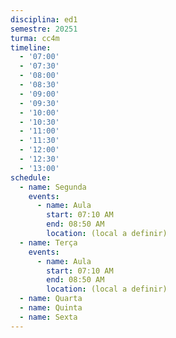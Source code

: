 ```yaml
---
disciplina: ed1
semestre: 20251
turma: cc4m
timeline:
  - '07:00'
  - '07:30'
  - '08:00'
  - '08:30'
  - '09:00'
  - '09:30'
  - '10:00'
  - '10:30'
  - '11:00'
  - '11:30'
  - '12:00'
  - '12:30'
  - '13:00'
schedule:
  - name: Segunda
    events:
      - name: Aula
        start: 07:10 AM
        end: 08:50 AM
        location: (local a definir)
  - name: Terça
    events:
      - name: Aula
        start: 07:10 AM
        end: 08:50 AM
        location: (local a definir)
  - name: Quarta
  - name: Quinta
  - name: Sexta
---
```

